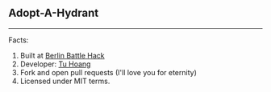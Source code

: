 ## Adopt-A-Hydrant

___

Facts:

1. Built at [Berlin Battle Hack](battlehack.org/berlin/)
2. Developer: [Tu Hoang](http://www.nogias.com)
3. Fork and open pull requests (I'll love you for eternity)
4. Licensed under MIT terms.